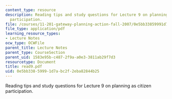 ```yaml
---
content_type: resource
description: Reading tips and study questions for Lecture 9 on planning as citizen
  participation.
file: /courses/11-201-gateway-planning-action-fall-2007/0e5bb33859991d7abc2f2eba82844b25_read9.pdf
file_type: application/pdf
learning_resource_types:
- Lecture Notes
ocw_type: OCWFile
parent_title: Lecture Notes
parent_type: CourseSection
parent_uid: 1583e95b-c487-2f9a-a0e3-3811ab29f7d3
resourcetype: Document
title: read9.pdf
uid: 0e5bb338-5999-1d7a-bc2f-2eba82844b25
---
```

Reading tips and study questions for Lecture 9 on planning as citizen participation.

